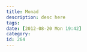 ```yaml
---
title: Monad
description: desc here
tags: 
date: [2012-08-20 Mon 19:42]
category: 
id: 264
---
```



